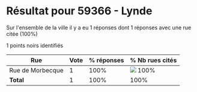 # Résultat pour 59366 - Lynde

Sur l'ensemble de la ville il y a eu 1 réponses dont 1 réponses avec une rue citée (100%)

1 points noirs identifiés

| Rue | Vote | % réponses | % Nb rues cités|
|-----|------|------------|----------------|
| Rue de Morbecque | 1 | 100% | <img src="../../img/bar_100.gif" />&nbsp;100%|
| **Total** | 1 | 100% | 100%|
